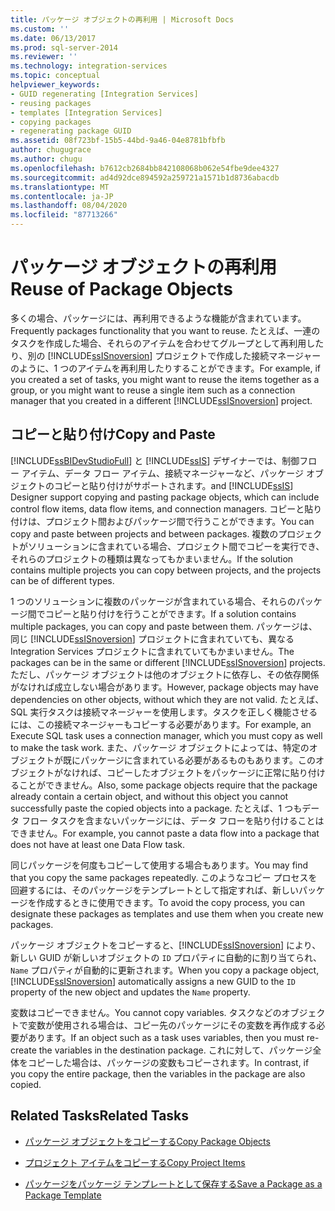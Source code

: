 ```yaml
---
title: パッケージ オブジェクトの再利用 | Microsoft Docs
ms.custom: ''
ms.date: 06/13/2017
ms.prod: sql-server-2014
ms.reviewer: ''
ms.technology: integration-services
ms.topic: conceptual
helpviewer_keywords:
- GUID regenerating [Integration Services]
- reusing packages
- templates [Integration Services]
- copying packages
- regenerating package GUID
ms.assetid: 08f723bf-15b5-44bd-9a46-04e8781bfbfb
author: chugugrace
ms.author: chugu
ms.openlocfilehash: b7612cb2684bb842108068b062e54fbe9dee4327
ms.sourcegitcommit: ad4d92dce894592a259721a1571b1d8736abacdb
ms.translationtype: MT
ms.contentlocale: ja-JP
ms.lasthandoff: 08/04/2020
ms.locfileid: "87713266"
---
```

# <a name="reuse-of-package-objects"></a><span data-ttu-id="6d08d-102">パッケージ オブジェクトの再利用</span><span class="sxs-lookup"><span data-stu-id="6d08d-102">Reuse of Package Objects</span></span>
  <span data-ttu-id="6d08d-103">多くの場合、パッケージには、再利用できるような機能が含まれています。</span><span class="sxs-lookup"><span data-stu-id="6d08d-103">Frequently packages functionality that you want to reuse.</span></span> <span data-ttu-id="6d08d-104">たとえば、一連のタスクを作成した場合、それらのアイテムを合わせてグループとして再利用したり、別の [!INCLUDE[ssISnoversion](../includes/ssisnoversion-md.md)] プロジェクトで作成した接続マネージャーのように、1 つのアイテムを再利用したりすることができます。</span><span class="sxs-lookup"><span data-stu-id="6d08d-104">For example, if you created a set of tasks, you might want to reuse the items together as a group, or you might want to reuse a single item such as a connection manager that you created in a different [!INCLUDE[ssISnoversion](../includes/ssisnoversion-md.md)] project.</span></span>  
  
## <a name="copy-and-paste"></a><span data-ttu-id="6d08d-105">コピーと貼り付け</span><span class="sxs-lookup"><span data-stu-id="6d08d-105">Copy and Paste</span></span>  
 [!INCLUDE[ssBIDevStudioFull](../includes/ssbidevstudiofull-md.md)] <span data-ttu-id="6d08d-106">と [!INCLUDE[ssIS](../includes/ssis-md.md)] デザイナーでは、制御フロー アイテム、データ フロー アイテム、接続マネージャーなど、パッケージ オブジェクトのコピーと貼り付けがサポートされます。</span><span class="sxs-lookup"><span data-stu-id="6d08d-106">and [!INCLUDE[ssIS](../includes/ssis-md.md)] Designer support copying and pasting package objects, which can include control flow items, data flow items, and connection managers.</span></span> <span data-ttu-id="6d08d-107">コピーと貼り付けは、プロジェクト間およびパッケージ間で行うことができます。</span><span class="sxs-lookup"><span data-stu-id="6d08d-107">You can copy and paste between projects and between packages.</span></span> <span data-ttu-id="6d08d-108">複数のプロジェクトがソリューションに含まれている場合、プロジェクト間でコピーを実行でき、それらのプロジェクトの種類は異なってもかまいません。</span><span class="sxs-lookup"><span data-stu-id="6d08d-108">If the solution contains multiple projects you can copy between projects, and the projects can be of different types.</span></span>  
  
 <span data-ttu-id="6d08d-109">1 つのソリューションに複数のパッケージが含まれている場合、それらのパッケージ間でコピーと貼り付けを行うことができます。</span><span class="sxs-lookup"><span data-stu-id="6d08d-109">If a solution contains multiple packages, you can copy and paste between them.</span></span> <span data-ttu-id="6d08d-110">パッケージは、同じ [!INCLUDE[ssISnoversion](../includes/ssisnoversion-md.md)] プロジェクトに含まれていても、異なる Integration Services プロジェクトに含まれていてもかまいません。</span><span class="sxs-lookup"><span data-stu-id="6d08d-110">The packages can be in the same or different [!INCLUDE[ssISnoversion](../includes/ssisnoversion-md.md)] projects.</span></span> <span data-ttu-id="6d08d-111">ただし、パッケージ オブジェクトは他のオブジェクトに依存し、その依存関係がなければ成立しない場合があります。</span><span class="sxs-lookup"><span data-stu-id="6d08d-111">However, package objects may have dependencies on other objects, without which they are not valid.</span></span> <span data-ttu-id="6d08d-112">たとえば、SQL 実行タスクは接続マネージャーを使用します。タスクを正しく機能させるには、この接続マネージャーもコピーする必要があります。</span><span class="sxs-lookup"><span data-stu-id="6d08d-112">For example, an Execute SQL task uses a connection manager, which you must copy as well to make the task work.</span></span> <span data-ttu-id="6d08d-113">また、パッケージ オブジェクトによっては、特定のオブジェクトが既にパッケージに含まれている必要があるものもあります。このオブジェクトがなければ、コピーしたオブジェクトをパッケージに正常に貼り付けることができません。</span><span class="sxs-lookup"><span data-stu-id="6d08d-113">Also, some package objects require that the package already contain a certain object, and without this object you cannot successfully paste the copied objects into a package.</span></span> <span data-ttu-id="6d08d-114">たとえば、1 つもデータ フロー タスクを含まないパッケージには、データ フローを貼り付けることはできません。</span><span class="sxs-lookup"><span data-stu-id="6d08d-114">For example, you cannot paste a data flow into a package that does not have at least one Data Flow task.</span></span>  
  
 <span data-ttu-id="6d08d-115">同じパッケージを何度もコピーして使用する場合もあります。</span><span class="sxs-lookup"><span data-stu-id="6d08d-115">You may find that you copy the same packages repeatedly.</span></span> <span data-ttu-id="6d08d-116">このようなコピー プロセスを回避するには、そのパッケージをテンプレートとして指定すれば、新しいパッケージを作成するときに使用できます。</span><span class="sxs-lookup"><span data-stu-id="6d08d-116">To avoid the copy process, you can designate these packages as templates and use them when you create new packages.</span></span>  
  
 <span data-ttu-id="6d08d-117">パッケージ オブジェクトをコピーすると、[!INCLUDE[ssISnoversion](../includes/ssisnoversion-md.md)] により、新しい GUID が新しいオブジェクトの `ID` プロパティに自動的に割り当てられ、`Name` プロパティが自動的に更新されます。</span><span class="sxs-lookup"><span data-stu-id="6d08d-117">When you copy a package object, [!INCLUDE[ssISnoversion](../includes/ssisnoversion-md.md)] automatically assigns a new GUID to the `ID` property of the new object and updates the `Name` property.</span></span>  
  
 <span data-ttu-id="6d08d-118">変数はコピーできません。</span><span class="sxs-lookup"><span data-stu-id="6d08d-118">You cannot copy variables.</span></span> <span data-ttu-id="6d08d-119">タスクなどのオブジェクトで変数が使用される場合は、コピー先のパッケージにその変数を再作成する必要があります。</span><span class="sxs-lookup"><span data-stu-id="6d08d-119">If an object such as a task uses variables, then you must re-create the variables in the destination package.</span></span> <span data-ttu-id="6d08d-120">これに対して、パッケージ全体をコピーした場合は、パッケージの変数もコピーされます。</span><span class="sxs-lookup"><span data-stu-id="6d08d-120">In contrast, if you copy the entire package, then the variables in the package are also copied.</span></span>  
  
## <a name="related-tasks"></a><span data-ttu-id="6d08d-121">Related Tasks</span><span class="sxs-lookup"><span data-stu-id="6d08d-121">Related Tasks</span></span>  
  
-   [<span data-ttu-id="6d08d-122">パッケージ オブジェクトをコピーする</span><span class="sxs-lookup"><span data-stu-id="6d08d-122">Copy Package Objects</span></span>](../../2014/integration-services/copy-package-objects.md)  
  
-   [<span data-ttu-id="6d08d-123">プロジェクト アイテムをコピーする</span><span class="sxs-lookup"><span data-stu-id="6d08d-123">Copy Project Items</span></span>](../../2014/integration-services/copy-project-items.md)  
  
-   [<span data-ttu-id="6d08d-124">パッケージをパッケージ テンプレートとして保存する</span><span class="sxs-lookup"><span data-stu-id="6d08d-124">Save a Package as a Package Template</span></span>](../../2014/integration-services/save-a-package-as-a-package-template.md)  
  
  
